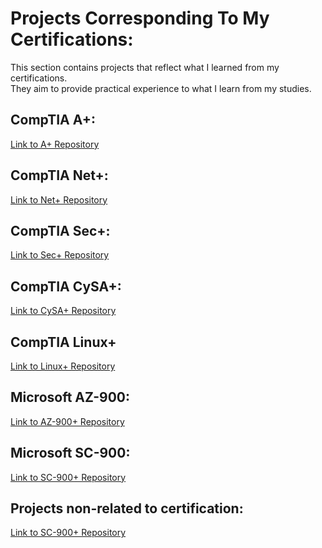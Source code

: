# Projects Corresponding To My Certifications:
<p>
  This section contains projects that reflect what I learned from my certifications.<br />
  They aim to provide practical experience to what I learn from my studies. <br /> 
</p>

## CompTIA A+:
[Link to A+ Repository](./A+)

## CompTIA Net+:
[Link to Net+ Repository](https://github.com/DParay03/CompTIA.Net)

##  CompTIA Sec+:
[Link to Sec+ Repository](https://github.com/DParay03/CompTIA.Sec)

## CompTIA CySA+:
[Link to CySA+ Repository](https://github.com/DParay03/CompTIA.CySA)

## CompTIA Linux+
[Link to Linux+ Repository](https://github.com/DParay03/CompTIA.Linux)

## Microsoft AZ-900:
[Link to AZ-900+ Repository](https://github.com/DParay03/Microsoft.AZ-900)

## Microsoft SC-900:
[Link to SC-900+ Repository](https://github.com/DParay03/Microsoft.SC-900)

## Projects non-related to certification:
[Link to SC-900+ Repository](https://github.com/DParay03/Non-related)


